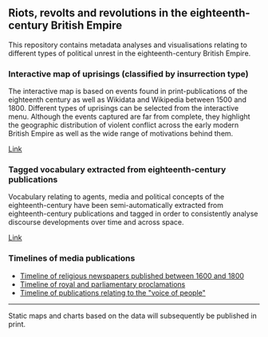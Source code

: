 ## Riots, revolts and revolutions in the eighteenth-century British Empire

This repository contains metadata analyses and visualisations relating to different types of political unrest in the eighteenth-century British Empire.

### Interactive map of uprisings (classified by insurrection type)

The interactive map is based on events found in print-publications of the eighteenth century as well as Wikidata and Wikipedia between 1500 and 1800. Different types of uprisings can be selected from the interactive menu. Although the events captured are far from complete, they highlight the geographic distribution of violent conflict across the early modern British Empire as well as the wide range of motivations behind them.

[Link](https://monikabarget.github.io/Revolts)

### Tagged vocabulary extracted from eighteenth-century publications

Vocabulary relating to agents, media and political concepts of the eighteenth-century have been semi-automatically extracted from eighteenth-century publications and tagged in order to consistently analyse discourse developments over time and across space.

[Link](https://monikabarget.github.io/Revolts)

### Timelines of media publications

- [Timeline of religious newspapers published between 1600 and 1800](https://monikabarget.github.io/Revolts)
- [Timeline of royal and parliamentary proclamations](https://monikabarget.github.io/Revolts)
- [Timeline of publications relating to the "voice of people"](https://monikabarget.github.io/Revolts)

***

Static maps and charts based on the data will subsequently be published in print.
